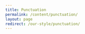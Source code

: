 ```yaml
---
title: Punctuation
permalink: /content/punctuation/
layout: page
redirect: /our-style/punctuation/
---
```

